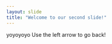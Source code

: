 ```yaml
---
layout: slide
title: "Welcome to our second slide!"
---
```

yoyoyoyo
Use the left arrow to go back!
